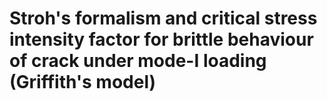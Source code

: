 # Stroh's formalism and critical stress intensity factor for brittle behaviour of crack under mode-I loading (Griffith's model)
